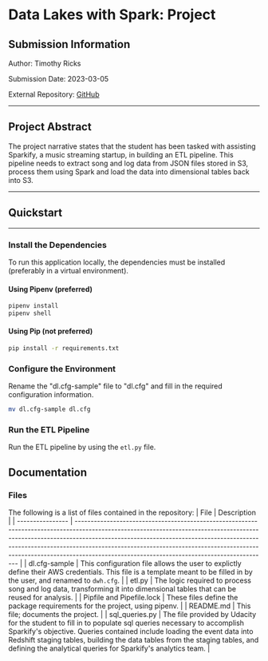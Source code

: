 # Data Lakes with Spark: Project

## Submission Information

Author: Timothy Ricks

Submission Date: 2023-03-05

External Repository: [GitHub](https://github.com/rickstc/udacity-data-engineering)

---

## Project Abstract

The project narrative states that the student has been tasked with assisting Sparkify, a music streaming startup, in building an ETL pipeline. This pipeline needs to extract song and log data from JSON files stored in S3, process them using Spark and load the data into dimensional tables back into S3.

---

## Quickstart

---

### Install the Dependencies

To run this application locally, the dependencies must be installed (preferably in a virtual environment).

#### Using Pipenv (preferred)

```bash
pipenv install
pipenv shell
```

#### Using Pip (not preferred)

```bash
pip install -r requirements.txt
```

### Configure the Environment

Rename the "dl.cfg-sample" file to "dl.cfg" and fill in the required configuration information.

```bash
mv dl.cfg-sample dl.cfg
```

### Run the ETL Pipeline
Run the ETL pipeline by using the `etl.py` file.


## Documentation

### Files

The following is a list of files contained in the repository:
| File             | Description                                                                                                                                                                                                                                                                                                                                                                          |
| ---------------- | ------------------------------------------------------------------------------------------------------------------------------------------------------------------------------------------------------------------------------------------------------------------------------------------------------------------------------------------------------------------------------------ |
| dl.cfg-sample   | This configuration file allows the user to explictly define their AWS credentials. This file is a template meant to be filled in by the user, and renamed to `dwh.cfg`. |
| etl.py | The logic required to process song and log data, transforming it into dimensional tables that can be reused for analysis. |
| Pipfile and Pipefile.lock | These files define the package requirements for the project, using pipenv. |
| README.md | This file; documents the project. |
| sql_queries.py | The file provided by Udacity for the student to fill in to populate sql queries necessary to accomplish Sparkify's objective. Queries contained include loading the event data into Redshift staging tables, building the data tables from the staging tables, and defining the analytical queries for Sparkify's analytics team. |